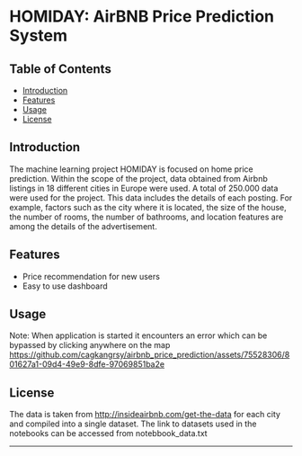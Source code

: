 # HOMIDAY: AirBNB Price Prediction System

## Table of Contents

- [Introduction](#introduction)
- [Features](#features)
- [Usage](#usage)
- [License](#license)

## Introduction

The machine learning project HOMIDAY is focused on home price prediction. Within the scope of the project, data obtained from Airbnb listings in 18 different cities in Europe were used. A total of 250.000 data were used for the project. This data includes the details of each posting. For example, factors such as the city where it is located, the size of the house, the number of rooms, the number of bathrooms, and location features are among the details of the advertisement.

## Features

- Price recommendation for new users
- Easy to use dashboard

## Usage
Note: When application is started it encounters an error which can be bypassed by clicking anywhere on the map
https://github.com/cagkangrsy/airbnb_price_prediction/assets/75528306/801627a1-09d4-49e9-8dfe-97069851ba2e



## License

The data is taken from http://insideairbnb.com/get-the-data for each city and compiled into a single dataset.
The link to datasets used in the notebooks can be accessed from notebbook_data.txt

---
